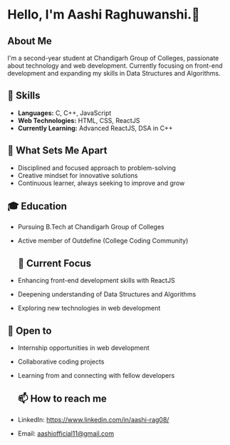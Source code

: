 # Hello, I'm Aashi Raghuwanshi.👋

## About Me
I'm a second-year student at Chandigarh Group of Colleges, passionate about technology and web development. Currently focusing on front-end development and expanding my skills in Data Structures and Algorithms.

## 🚀 Skills
- **Languages:** C, C++, JavaScript
- **Web Technologies:** HTML, CSS, ReactJS
- **Currently Learning:** Advanced ReactJS, DSA in C++

 ## 🌟 What Sets Me Apart
- Disciplined and focused approach to problem-solving
- Creative mindset for innovative solutions
- Continuous learner, always seeking to improve and grow

 ## 🎓 Education
- Pursuing B.Tech at Chandigarh Group of Colleges
- Active member of Outdefine (College Coding Community)

  ## 🔭 Current Focus
- Enhancing front-end development skills with ReactJS
- Deepening understanding of Data Structures and Algorithms
- Exploring new technologies in web development

## 💼 Open to
- Internship opportunities in web development
- Collaborative coding projects
- Learning from and connecting with fellow developers

  ## 📫 How to reach me
- LinkedIn: https://www.linkedin.com/in/aashi-rag08/
- Email: aashiofficial11@gmail.com
